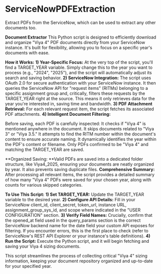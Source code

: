 # ServiceNowPDFExtraction
Extract PDFs from the ServiceNow, which can be used to extract any other documents too.

**Document Extractor**
This Python script is designed to efficiently download and organize "Viya 4" PDF documents directly from your ServiceNow instance. It's built for flexibility, allowing you to focus on a specific year's documents with ease.

**How it Works:**
**1) Year-Specific Focus:** At the very top of the script, you'll find a TARGET_YEAR variable. Simply change this to the year you want to process (e.g., "2024", "2025"), and the script will automatically adjust its search and saving behavior.
**2) ServiceNow Integration:** The script uses OAuth 2.0 for secure authentication with your ServiceNow instance. It then queries the ServiceNow API for "request items" (RITMs) belonging to a specific assignment group and, critically, filters these requests by the TARGET_YEAR right at the source. This means it only retrieves data for the year you're interested in, saving time and bandwidth.
**3) PDF Attachment Retrieval:** For each relevant request item, the script fetches its associated PDF attachments.
**4) Intelligent Document Filtering:** 

  Before saving, each PDF is carefully inspected:
  It checks if "Viya 4" is mentioned anywhere in the document.
  It skips documents related to "Viya 3" or "Viya 3.5."
  It attempts to find the RITM number within the document's content to ensure accurate naming.
  It dynamically identifies the year within the PDF's content or filename.
  Only PDFs confirmed to be "Viya 4" and matching the TARGET_YEAR are saved.
    
**Organized Saving: **Valid PDFs are saved into a dedicated folder structure, like Viya4_2025, ensuring your documents are neatly organized by year. It also prevents saving duplicate files.
**Comprehensive Summary:** After processing all relevant items, the script provides a detailed summary of how many "Viya 4" PDFs were saved for your chosen year, along with counts for various skipped categories.

**To Use This Script:**
**1) Set TARGET_YEAR:** Update the TARGET_YEAR variable to the desired year.
**2) Configure API Details:** Fill in your ServiceNow client_id, client_secret, token_url, instance URL, assignment_group_sys_id, and scope where indicated in the "USER CONFIGURATION" section.
**3) Verify Field Names:** Crucially, confirm that the opened_at field used in the query_params section is the correct ServiceNow backend name for the date field your custom API exposes for filtering. If you encounter errors, this is the first place to check (refer to ServiceNow's REST API Explorer or your instance's table definitions).
**4) Run the Script:** Execute the Python script, and it will begin fetching and saving your Viya 4 sizing documents.

This script streamlines the process of collecting critical "Viya 4" sizing information, keeping your document repository organized and up-to-date for your specified year.
